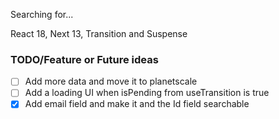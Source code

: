 Searching for...

React 18, Next 13, Transition and Suspense

### TODO/Feature or Future ideas

- [ ] Add more data and move it to planetscale
- [ ] Add a loading UI when isPending from useTransition is true
- [x] Add email field and make it and the Id field searchable
